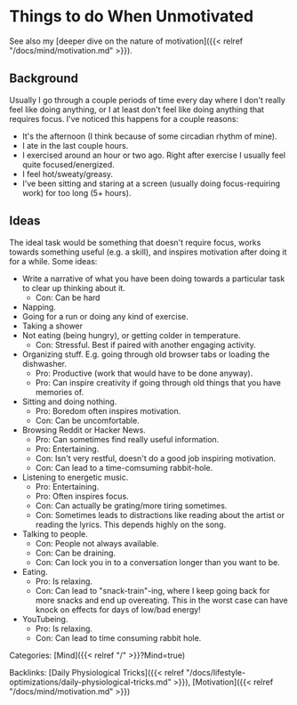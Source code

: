 # Things to do When Unmotivated

See also my [deeper dive on the nature of motivation]({{< relref
"/docs/mind/motivation.md" >}}).

## Background

Usually I go through a couple periods of time every day where I don't really
feel like doing anything, or I at least don't feel like doing anything
that requires focus. I've noticed this happens for a couple reasons:

 - It's the afternoon (I think because of some circadian rhythm of mine).
 - I ate in the last couple hours.
 - I exercised around an hour or two ago. Right after exercise I usually feel
   quite focused/energized.
 - I feel hot/sweaty/greasy.
 - I've been sitting and staring at a screen (usually doing focus-requiring
   work) for too long (5+ hours).

## Ideas

The ideal task would be something that doesn't require focus, works towards
something useful (e.g. a skill), and inspires motivation after doing it for a
while. Some ideas:

 - Write a narrative of what you have been doing towards a particular task to
   clear up thinking about it.
   - Con: Can be hard
 - Napping.
 - Going for a run or doing any kind of exercise.
 - Taking a shower
 - Not eating (being hungry), or getting colder in temperature.
   - Con: Stressful.  Best if paired with another engaging activity.
 - Organizing stuff.
   E.g.
   going through old browser tabs or loading the dishwasher.
   - Pro: Productive (work that would have to be done anyway).
   - Pro: Can inspire creativity if going through old things that you have
     memories of.
 - Sitting and doing nothing.
   - Pro: Boredom often inspires motivation.
   - Con: Can be uncomfortable.
 - Browsing Reddit or Hacker News.
   - Pro: Can sometimes find really useful information.
   - Pro: Entertaining.
   - Con: Isn't very restful, doesn't do a good job inspiring motivation.
   - Con: Can lead to a time-comsuming rabbit-hole.
 - Listening to energetic music.
   - Pro: Entertaining.
   - Pro: Often inspires focus.
   - Con: Can actually be grating/more tiring sometimes.
   - Con: Sometimes leads to distractions like reading about the artist or
     reading the lyrics.
     This depends highly on the song.
 - Talking to people.
   - Con: People not always available.
   - Con: Can be draining.
   - Con: Can lock you in to a conversation longer than you want to be.
 - Eating.
   - Pro: Is relaxing.
   - Con: Can lead to "snack-train"-ing, where I keep going back for more snacks
     and end up overeating.
     This in the worst case can have knock on effects for days of low/bad
     energy!
 - YouTubeing.
   - Pro: Is relaxing.
   - Con: Can lead to time consuming rabbit hole.

Categories:
[Mind]({{< relref "/" >}}?Mind=true)

Backlinks:
[Daily Physiological Tricks]({{< relref "/docs/lifestyle-optimizations/daily-physiological-tricks.md" >}}),
[Motivation]({{< relref "/docs/mind/motivation.md" >}})